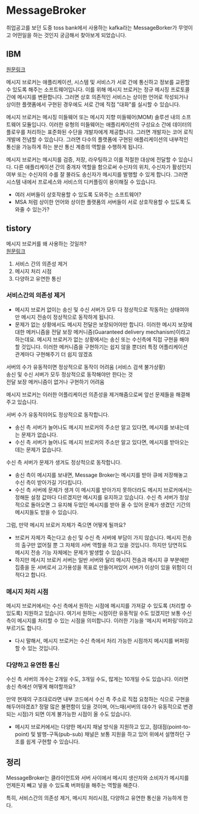 # MessageBroker

취업공고를 보던 도중 toss bank에서 사용하는 kafka라는 MessageBorker가 무엇이고 어떤일을 하는 것인지 궁금해서 찾아보게 되었습니다.


## IBM

[원문링크](https://www.ibm.com/kr-ko/topics/message-brokers#:~:text=%EB%A9%94%EC%8B%9C%EC%A7%80%20%EB%B8%8C%EB%A1%9C%EC%BB%A4%EB%8A%94%20%EB%A9%94%EC%8B%9C%EC%A7%95%20%EB%AF%B8%EB%93%A4%EC%9B%A8%EC%96%B4,%EC%97%90%20%EC%A0%84%EB%85%90%ED%95%A0%20%EC%88%98%20%EC%9E%88%EC%8A%B5%EB%8B%88%EB%8B%A4.)  

메시지 브로커는 애플리케이션, 시스템 및 서비스가 서로 간에 통신하고 정보를 교환할 수 있도록 해주는 소프트웨어입니다. 이를 위해 메시지 브로커는 정규 메시징 프로토콜 간에 메시지를 변환합니다. 그러면 상호 의존적인 서비스는 상이한 언어로 작성되거나 상이한 플랫폼에서 구현된 경우에도 서로 간에 직접 "대화"를 실시할 수 있습니다.  

메시지 브로커는 메시징 미들웨어 또는 메시지 지향 미들웨어(MOM) 솔루션 내의 소프트웨어 모듈입니다. 이러한 유형의 미들웨어는 애플리케이션의 구성요소 간에 데이터의 플로우를 처리하는 표준화된 수단을 개발자에게 제공합니다. 그러면 개발자는 코어 로직 개발에 전념할 수 있습니다. 그러면 다수의 플랫폼에 구현된 애플리케이션의 내부적인 통신을 가능하게 하는 분산 통신 계층의 역할을 수행하게 됩니다.  

메시지 브로커는 메시지를 검증, 저장, 라우팅하고 이를 적절한 대상에 전달할 수 있습니다. 다른 애플리케이션 간의 중개자 역할을 함으로써 수신자의 위치, 수신자가 활성인지 여부 또는 수신자의 수를 잘 몰라도 송신자가 메시지를 발행할 수 있게 합니다. 그러면 시스템 내에서 프로세스와 서비스의 디커플링이 용이해질 수 있습니다.  

- 여러 서버들이 상호작용할 수 있도록 도와주는 소프트웨어? 
- MSA 처럼 상이한 언어와 상이한 플랫폼의 서버들이 서로 상호작용할 수 있도록 도와줄 수 있는가?


## tistory

메시지 브로커를 왜 사용하는 것일까?  
[원문링크](https://binux.tistory.com/74)  

1. 서비스 간의 의존성 제거
2. 메시지 처리 시점
3. 다양하고 유연한 통신


### 서비스간의 의존성 제거  
- 메시지 브로커 없이는 송신 및 수신 서버가 모두 다 정상적으로 작동하는 상태여야만 메시지 전송이 정상적으로 동작하게 됩니다.  
- 문제가 없는 상황에서도 메시지 전달은 보장되어야만 합니다. 이러한 메시지 보장에 대한 메커니즘을 전달 보장 메커니즘(Guaranteed delivery mechanism)이라고 하는데요. 메시지 브로커가 없는 상황에서는 송신 또는 수신측에 직접 구현을 해야할 것입니다. 이러한 메커니즘을 구현하기는 쉽지 않을 뿐더러 특정 어플리케이션 관계마다 구현해주기 더 쉽지 않겠죠

서버의 수가 유동적이면 정상적으로 동작이 어려움 (서비스 검색 불가상황)  
송신 및 수신 서버가 모두 정상적으로 동작해야만 한다는 것  
전달 보장 메커니즘이 없거나 구현하기 어려움  

메시지 브로커는 이러한 어플리케이션 의존성을 제거해줌으로써 앞선 문제들을 해결해주고 있습니다.  

서버 수가 유동적이어도 정상적으로 동작합니다.

- 송신 측 서버가 늘어나도 메시지 브로커의 주소만 알고 있다면, 메시지를 보내는데는 문제가 없습니다.
- 수신 측 서버가 늘어나도 메시지 브로커의 주소만 알고 있다면, 메시지를 받아오는데는 문제가 없습니다.

수신 측 서버가 문제가 생겨도 정상적으로 동작합니다.
- 송신 측이 메시지를 보내면, Message Broker는 메시지를 받아 큐에 저장해놓고 수신 측이 받아가길 기다립니다.  
- 수신 측 서버에 문제가 생겨 이 메시지를 받아가지 못하더라도 메시지 브로커에서는 정해둔 설정 값마다 다르겠지만 메시지를 유지하고 있습니다. 수신 측 서버가 정상적으로 돌아오면 그 유지해 두었던 메시지를 받아 올 수 있어 문제가 생겼던 기간의 메시지들도 받을 수 있습니다.

그럼, 만약 메시지 브로커 자체가 죽으면 어떻게 될까요?
- 브로커 자체가 죽는다고 송신 및 수신 측 서버에 부담이 가지 않습니다. 메시지 전송의 출구만 없어질 뿐 그 자체의 서버 역할을 하고 있을 것입니다. 하지만 당연히도 메시지 전송 기능 자체에는 문제가 발생할 수 있습니다.
- 하지만 메시지 브로커 서버는 일반 서버와 달리 메시지 전송과 메시지 큐 부분에만 집중을 둔 서버로서 고가용성을 목표로 만들어져있어 서버가 이상이 있을 위험이 더 적다고 합니다.  

### 메시지 처리 시점

메시지 브로커에서는 수신 측에서 원하는 시점에 메시지를 가져갈 수 있도록 (처리할 수 있도록) 지원하고 있습니다. 여기서 원하는 시점이란 유동적일 수도 있겠지만 보통 수신 측이 메시지를 처리할 수 있는 시점을 의미합니다. 이러한 기능을 '메시지 버퍼링'이라고 부르기도 합니다.  

- 다시 말해서, 메시지 브로커는 수신 측에서 처리 가능한 시점까지 메시지를 버퍼링 할 수 있는 것입니다.


### 다양하고 유연한 통신


수신 측 서버의 개수는 2개일 수도, 3개일 수도, 많게는 10개일 수도 있습니다. 이러면 송신 측에선 어떻게 해야할까요?  

만약 현재의 구조대로라면 내부 코드에서 수신 측 주소로 직접 요청하는 식으로 구현을 해두어야겠죠? 정말 많은 불편함이 있을 것이며, 어느때(서버의 대수가 유동적으로 변경되는 시점)가 되면 이게 불가능한 시점이 올 수도 있습니다.  

- 메시지 브로커에서는 다양한 메시지 채널 방식을 지원하고 있고, 점대점(point-to-point) 및 발행-구독(pub-sub) 채널은 보통 지원을 하고 있어 위에서 설명하던 구조를 쉽게 구현할 수 있습니다. 


## 정리

MessageBroker는 클라이언트와 서버 사이에서 메시지 생산자와 소비자가 메시지를 언제든지 빼고 넣을 수 있도록 버퍼링을 해주는 역할을 해준다.  

특히, 서비스간의 의존성 제거, 메시지 처리시점, 다양하고 유연한 통신을 가능하게 한다.  



 






